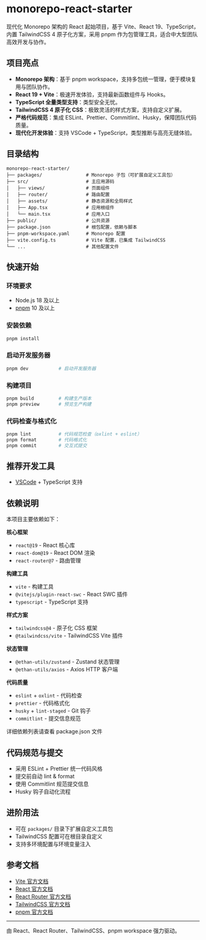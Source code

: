 # monorepo-react-starter

现代化 Monorepo 架构的 React 起始项目，基于 Vite、React 19、TypeScript，内置 TailwindCSS 4 原子化方案，采用 pnpm 作为包管理工具，适合中大型团队高效开发与协作。

## 项目亮点

- **Monorepo 架构**：基于 pnpm workspace，支持多包统一管理，便于模块复用与团队协作。
- **React 19 + Vite**：极速开发体验，支持最新函数组件与 Hooks。
- **TypeScript 全量类型支持**：类型安全无忧。
- **TailwindCSS 4 原子化 CSS**：极致灵活的样式方案，支持自定义扩展。
- **严格代码规范**：集成 ESLint、Prettier、Commitlint、Husky，保障团队代码质量。
- **现代化开发体验**：支持 VSCode + TypeScript，类型推断与高亮无缝体验。

## 目录结构

```text
monorepo-react-starter/
├── packages/                # Monorepo 子包（可扩展自定义工具包）
├── src/                     # 主应用源码
│   ├── views/               # 页面组件
│   ├── router/              # 路由配置
│   ├── assets/              # 静态资源和全局样式
│   ├── App.tsx              # 应用根组件
│   └── main.tsx             # 应用入口
├── public/                  # 公共资源
├── package.json             # 根包配置，依赖与脚本
├── pnpm-workspace.yaml      # Monorepo 配置
├── vite.config.ts           # Vite 配置，已集成 TailwindCSS
└── ...                      # 其他配置文件
```

## 快速开始

### 环境要求

- Node.js 18 及以上
- [pnpm](https://pnpm.io/) 10 及以上

### 安装依赖

```sh
pnpm install
```

### 启动开发服务器

```sh
pnpm dev           # 启动开发服务器
```

### 构建项目

```sh
pnpm build         # 构建生产版本
pnpm preview       # 预览生产构建
```

### 代码检查与格式化

```sh
pnpm lint          # 代码规范检查（oxlint + eslint）
pnpm format        # 代码格式化
pnpm commit        # 交互式提交
```

## 推荐开发工具

- [VSCode](https://code.visualstudio.com/) + TypeScript 支持

## 依赖说明

本项目主要依赖如下：

**核心框架**

- `react@19` - React 核心库
- `react-dom@19` - React DOM 渲染
- `react-router@7` - 路由管理

**构建工具**

- `vite` - 构建工具
- `@vitejs/plugin-react-swc` - React SWC 插件
- `typescript` - TypeScript 支持

**样式方案**

- `tailwindcss@4` - 原子化 CSS 框架
- `@tailwindcss/vite` - TailwindCSS Vite 插件

**状态管理**

- `@ethan-utils/zustand` - Zustand 状态管理
- `@ethan-utils/axios` - Axios HTTP 客户端

**代码质量**

- `eslint` + `oxlint` - 代码检查
- `prettier` - 代码格式化
- `husky` + `lint-staged` - Git 钩子
- `commitlint` - 提交信息规范

详细依赖列表请查看 package.json 文件

## 代码规范与提交

- 采用 ESLint + Prettier 统一代码风格
- 提交前自动 lint & format
- 使用 Commitlint 规范提交信息
- Husky 钩子自动化流程

## 进阶用法

- 可在 `packages/` 目录下扩展自定义工具包
- TailwindCSS 配置可在根目录自定义
- 支持多环境配置与环境变量注入

## 参考文档

- [Vite 官方文档](https://vitejs.dev/)
- [React 官方文档](https://react.dev/)
- [React Router 官方文档](https://reactrouter.com/)
- [TailwindCSS 官方文档](https://tailwindcss.com/)
- [pnpm 官方文档](https://pnpm.io/)

---

由 React、React Router、TailwindCSS、pnpm workspace 强力驱动。
